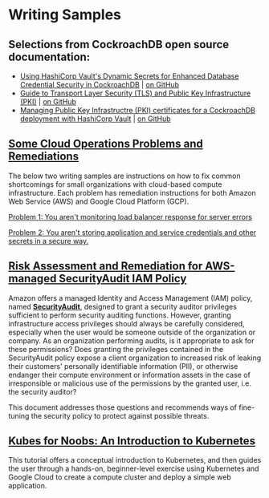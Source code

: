 # Writing Samples

## Selections from CockroachDB open source documentation:

- [Using HashiCorp Vault's Dynamic Secrets for Enhanced Database Credential Security in CockroachDB](https://www.cockroachlabs.com/docs/v22.1/vault-db-secrets-tutorial.html) | [on GitHub](https://github.com/cockroachdb/docs/blob/master/v22.1/vault-db-secrets-tutorial.md)
- [Guide to Transport Layer Security (TLS) and Public Key Infrastructure (PKI)](https://www.cockroachlabs.com/docs/stable/security-reference/transport-layer-security.html) | [on GitHub](https://github.com/cockroachdb/docs/blob/master/v22.1/security-reference/transport-layer-security.md)
- [Managing Public Key Infrastructre (PKI) certificates for a CockroachDB deployment with HashiCorp Vault](https://www.cockroachlabs.com/docs/v22.1/manage-certs-vault) | [on GitHub](https://github.com/cockroachdb/docs/blob/master/v22.1/manage-certs-vault.md)

## [Some Cloud Operations Problems and Remediations](cloud-ops.md)

The below two writing samples are instructions on how to fix common shortcomings for small organizations with cloud-based compute infrastructure. Each problem has remediation instructions for both Amazon Web Service \(AWS\) and Google Cloud Platform \(GCP\).

[Problem 1: You aren't monitoring load balancer response for server errors](cloud-ops.md#problem-1-you-arent-monitoring-load-balancer-response-for-server-errors)

[Problem 2: You aren't storing application and service credentials and other secrets in a secure way.](cloud-ops.md#problem-2-you-arent-storing-application-and-service-credentials-and-other-secrets-in-a-secure-way)


## [Risk Assessment and Remediation for AWS-managed SecurityAudit IAM Policy](risk-assessment-and-remediation-for-aws-managed-securityaudit-iam-policy.md)

Amazon offers a managed Identity and Access Management \(IAM\) policy, named [**SecurityAudit**](https://console.aws.amazon.com/iam/home?#/policies/arn:aws:iam::aws:policy/SecurityAudit$actionLevelSummary?service=EC2&effect=Allow&section=permissions), designed to grant a security auditor privileges sufficient to perform security auditing functions. However, granting infrastructure access privileges should always be carefully considered, especially when the user would be someone outside of the organization or company. As an organization performing audits, is it appropriate to ask for these permissions? Does granting the privileges contained in the SecurityAudit policy expose a client organization to increased risk of leaking their customers' personally identifiable information \(PII\), or otherwise endanger their compute environment or information assets in the case of irresponsible or malicious use of the permissions by the granted user, i.e. the security auditor?

This document addresses those questions and recommends ways of fine-tuning the security policy to protect against possible threats.

## [Kubes for Noobs: An Introduction to Kubernetes](kubes-for-noobs-an-introduction-to-kubernetes.md)

This tutorial offers a conceptual introduction to Kubernetes, and then guides the user through a hands-on, beginner-level exercise using Kubernetes and Google Cloud to create a compute cluster and deploy a simple web application.







